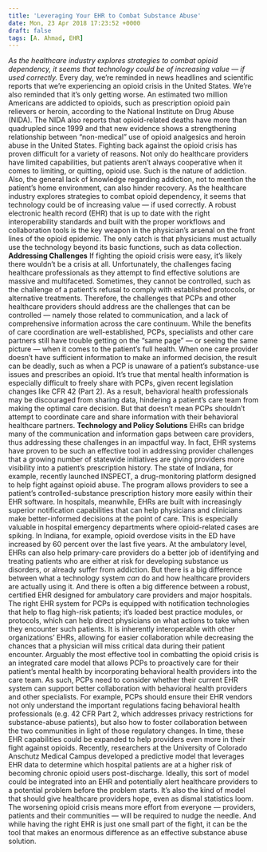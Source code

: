 ```yaml
---
title: 'Leveraging Your EHR to Combat Substance Abuse'
date: Mon, 23 Apr 2018 17:23:52 +0000
draft: false
tags: [A. Ahmad, EHR]
---
```


_As the healthcare industry explores strategies to combat opioid dependency, it seems that technology could be of increasing value — if used correctly._ Every day, we’re reminded in news headlines and scientific reports that we’re experiencing an opioid crisis in the United States. We’re also reminded that it’s only getting worse. An estimated two million Americans are addicted to opioids, such as prescription opioid pain relievers or heroin, according to the National Institute on Drug Abuse (NIDA). The NIDA also reports that opioid-related deaths have more than quadrupled since 1999 and that new evidence shows a strengthening relationship between “non-medical” use of opioid analgesics and heroin abuse in the United States. Fighting back against the opioid crisis has proven difficult for a variety of reasons. Not only do healthcare providers have limited capabilities, but patients aren’t always cooperative when it comes to limiting, or quitting, opioid use. Such is the nature of addiction. Also, the general lack of knowledge regarding addiction, not to mention the patient’s home environment, can also hinder recovery. As the healthcare industry explores strategies to combat opioid dependency, it seems that technology could be of increasing value — if used correctly. A robust electronic health record (EHR) that is up to date with the right interoperability standards and built with the proper workflows and collaboration tools is the key weapon in the physician’s arsenal on the front lines of the opioid epidemic. The only catch is that physicians must actually use the technology beyond its basic functions, such as data collection. **Addressing Challenges** If fighting the opioid crisis were easy, it’s likely there wouldn’t be a crisis at all. Unfortunately, the challenges facing healthcare professionals as they attempt to find effective solutions are massive and multifaceted. Sometimes, they cannot be controlled, such as the challenge of a patient’s refusal to comply with established protocols, or alternative treatments. Therefore, the challenges that PCPs and other healthcare providers should address are the challenges that can be controlled — namely those related to communication, and a lack of comprehensive information across the care continuum. While the benefits of care coordination are well-established, PCPs, specialists and other care partners still have trouble getting on the “same page” — or seeing the same picture — when it comes to the patient’s full health. When one care provider doesn’t have sufficient information to make an informed decision, the result can be deadly, such as when a PCP is unaware of a patient’s substance-use issues and prescribes an opioid. It’s true that mental health information is especially difficult to freely share with PCPs, given recent legislation changes like CFR 42 (Part 2). As a result, behavioral health professionals may be discouraged from sharing data, hindering a patient’s care team from making the optimal care decision. But that doesn’t mean PCPs shouldn’t attempt to coordinate care and share information with their behavioral healthcare partners. **Technology and Policy Solutions** EHRs can bridge many of the communication and information gaps between care providers, thus addressing these challenges in an impactful way. In fact, EHR systems have proven to be such an effective tool in addressing provider challenges that a growing number of statewide initiatives are giving providers more visibility into a patient’s prescription history. The state of Indiana, for example, recently launched INSPECT, a drug-monitoring platform designed to help fight against opioid abuse. The program allows providers to see a patient’s controlled-substance prescription history more easily within their EHR software. In hospitals, meanwhile, EHRs are built with increasingly superior notification capabilities that can help physicians and clinicians make better-informed decisions at the point of care. This is especially valuable in hospital emergency departments where opioid-related cases are spiking. In Indiana, for example, opioid overdose visits in the ED have increased by 60 percent over the last five years. At the ambulatory level, EHRs can also help primary-care providers do a better job of identifying and treating patients who are either at risk for developing substance us disorders, or already suffer from addiction. But there is a big difference between what a technology system _can_ do and how healthcare providers are actually using it. And there is often a big difference between a robust, certified EHR designed for ambulatory care providers and major hospitals. The right EHR system for PCPs is equipped with notification technologies that help to flag high-risk patients; it’s loaded best practice modules, or protocols, which can help direct physicians on what actions to take when they encounter such patients. It is inherently interoperable with other organizations’ EHRs, allowing for easier collaboration while decreasing the chances that a physician will miss critical data during their patient encounter. Arguably the most effective tool in combatting the opioid crisis is an integrated care model that allows PCPs to proactively care for their patient’s mental health by incorporating behavioral health providers into the care team. As such, PCPs need to consider whether their current EHR system can support better collaboration with behavioral health providers and other specialists. For example, PCPs should ensure their EHR vendors not only understand the important regulations facing behavioral health professionals (e.g. 42 CFR Part 2, which addresses privacy restrictions for substance-abuse patients), but also how to foster collaboration between the two communities in light of those regulatory changes. In time, these EHR capabilities could be expanded to help providers even more in their fight against opioids. Recently, researchers at the University of Colorado Anschutz Medical Campus developed a predictive model that leverages EHR data to determine which hospital patients are at a higher risk of becoming chronic opioid users post-discharge. Ideally, this sort of model could be integrated into an EHR and potentially alert healthcare providers to a potential problem before the problem starts. It’s also the kind of model that should give healthcare providers hope, even as dismal statistics loom. The worsening opioid crisis means more effort from everyone — providers, patients and their communities — will be required to nudge the needle. And while having the right EHR is just one small part of the fight, it can be the tool that makes an enormous difference as an effective substance abuse solution.
